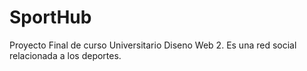 # SportHub
Proyecto Final de curso Universitario Diseno Web 2. Es una red social relacionada a los deportes.
